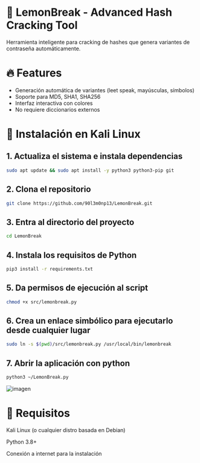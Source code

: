 # 🍋 LemonBreak - Advanced Hash Cracking Tool


Herramienta inteligente para cracking de hashes que genera variantes de contraseña automáticamente.

# 🔥 Features
- Generación automática de variantes (leet speak, mayúsculas, símbolos)
- Soporte para MD5, SHA1, SHA256
- Interfaz interactiva con colores
- No requiere diccionarios externos

# 🚀 Instalación en Kali Linux
## 1. Actualiza el sistema e instala dependencias
```bash
sudo apt update && sudo apt install -y python3 python3-pip git
````
## 2. Clona el repositorio
```bash
git clone https://github.com/90l3m0np13/LemonBreak.git
````
## 3. Entra al directorio del proyecto
```bash
cd LemonBreak
````
## 4. Instala los requisitos de Python
```bash
pip3 install -r requirements.txt
````
## 5. Da permisos de ejecución al script
```bash
chmod +x src/lemonbreak.py
````
## 6. Crea un enlace simbólico para ejecutarlo desde cualquier lugar
```bash
sudo ln -s $(pwd)/src/lemonbreak.py /usr/local/bin/lemonbreak
```
## 7. Abrir la aplicación con python
```bash
python3 ~/LemonBreak.py
````
![imagen](https://github.com/90l3m0np13/LemonBreak/blob/main/docs/App.png)

# 🚨 Requisitos
Kali Linux (o cualquier distro basada en Debian)

Python 3.8+

Conexión a internet para la instalación

